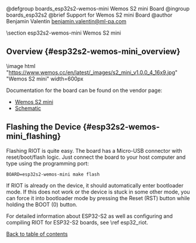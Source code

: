 <!--
SPDX-FileCopyrightText: 2022 Benjamin Valentin
SPDX-License-Identifier: LGPL-2.1-only
-->

@defgroup   boards_esp32s2-wemos-mini Wemos S2 mini Board
@ingroup    boards_esp32s2
@brief      Support for Wemos S2 mini Board
@author     Benjamin Valentin <benjamin.valentin@ml-pa.com>

\section esp32s2-wemos-mini Wemos S2 mini

## Overview {#esp32s2-wemos-mini_overview}

\image html "https://www.wemos.cc/en/latest/_images/s2_mini_v1.0.0_4_16x9.jpg" "Wemos S2 mini" width=600px

Documentation for the board can be found on the vendor page:

- [Wemos S2 mini](https://www.wemos.cc/en/latest/s2/s2_mini.html)
- [Schematic](https://www.wemos.cc/en/latest/_static/files/sch_s2_mini_v1.0.0.pdf)

## Flashing the Device {#esp32s2-wemos-mini_flashing}

Flashing RIOT is quite easy. The board has a Micro-USB connector with
reset/boot/flash logic. Just connect the board to your host computer
and type using the programming port:
~~~~~~~~~~~~~~~~~~~~~~~~~~~~~~~~~~~~~~~~~~~~~~~~~~~~~~~~~~~~~~~~~~~~~~~~~~
BOARD=esp32s2-wemos-mini make flash
~~~~~~~~~~~~~~~~~~~~~~~~~~~~~~~~~~~~~~~~~~~~~~~~~~~~~~~~~~~~~~~~~~~~~~~~~~

If RIOT is already on the device, it should automatically enter bootloader mode.
If this does not work or the device is stuck in some other mode, you can force
it into bootloader mode by pressing the Reset (RST) button while holding the BOOT (0)
button.

For detailed information about ESP32-S2 as well as configuring and compiling
RIOT for ESP32-S2 boards, see \ref esp32_riot.

[Back to table of contents](#esp32s2-wemos-mini_toc)
